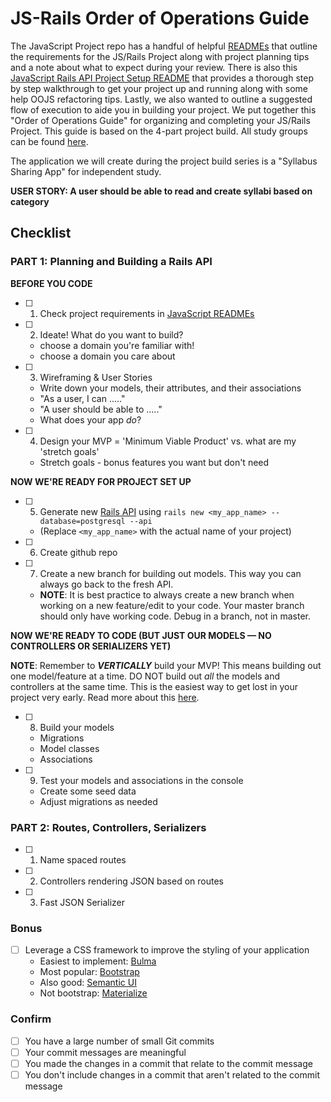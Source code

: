 # JS-Rails Order of Operations Guide

The JavaScript Project repo has a handful of helpful [READMEs](https://github.com/learn-co-students/js-spa-project-instructions-online-web-sp-000) that outline the requirements for the JS/Rails Project along with project planning tips and a note about what to expect during your review. There is also this [JavaScript Rails API Project Setup README](https://github.com/learn-co-curriculum/mod3-project-week-setup-example) that provides a thorough step by step walkthrough to get your project up and running along with some help OOJS refactoring tips. Lastly, we also wanted to outline a suggested flow of execution to aide you in building your project. We put together this "Order of Operations Guide" for organizing and completing your JS/Rails Project. This guide is based on the 4-part project build. All study groups can be found [here](https://learn.co/study-groups).

The application we will create during the project build series is a "Syllabus Sharing App" for independent study.

 **USER STORY: A user should be able to read and create syllabi based on category**

## Checklist

### PART 1: Planning and Building a Rails API

**BEFORE YOU CODE**
- [ ] 1. Check project requirements in [JavaScript READMEs](https://github.com/learn-co-students/js-spa-project-instructions-online-web-sp-000)
- [ ] 2. Ideate! What do you want to build?
    - choose a domain you're familiar with!
    - choose a domain you care about
- [ ] 3. Wireframing & User Stories
    - Write down your models, their attributes, and their associations
    - "As a user, I can ....."
    - "A user should be able to ....."
    - What does your app _do_?
- [ ] 4. Design your MVP = 'Minimum Viable Product' vs. what are my 'stretch goals'
    - Stretch goals - bonus features you want but don't need

**NOW WE'RE READY FOR PROJECT SET UP**

- [ ] 5. Generate new [Rails API](https://edgeguides.rubyonrails.org/api_app.html) using `rails new <my_app_name> --database=postgresql --api`
    - (Replace `<my_app_name>` with the actual name of your project)
- [ ] 6. Create github repo
- [ ] 7. Create a new branch for building out models. This way you can always go back to the fresh API.
    - **NOTE**: It is best practice to always create a new branch when working on a new feature/edit to your code. Your master branch should only have working code. Debug in a branch, not in master.

**NOW WE'RE READY TO CODE (BUT JUST OUR MODELS — NO CONTROLLERS OR SERIALIZERS YET)**

**NOTE**: Remember to _**VERTICALLY**_ build your MVP! This means building out one model/feature at a time. DO NOT build out _all_ the models and controllers at the same time. This is the easiest way to get lost in your project very early. Read more about this [here](https://github.com/learn-co-students/js-spa-project-instructions-online-web-sp-000/blob/master/project-planning-tips.md#build-vertically-not-horizontallys).

- [ ] 8. Build your models
    - Migrations
    - Model classes
    - Associations
- [ ] 9. Test your models and associations in the console
    - Create some seed data
    - Adjust migrations as needed


### PART 2: Routes, Controllers, Serializers

- [ ] 1. Name spaced routes
- [ ] 2. Controllers rendering JSON based on routes
- [ ] 3. Fast JSON Serializer

<!--

**NOW, CONSIDER USER CONTROLLER, APPLICATION CONTROLLER, AND VIEWS**

*IMPORTANT:* Build views and controller actions based on the flow of your app, one step at a time, testing as you go!

- Use `shotgun` and `pry` (or `raise`/`inspect`) all the time!

**START WITH LOGIN**

- [] 9. Create your `UsersController`
  - Mount new controller in `config.ru` with `use UsersController` (Why do we add this?)

- [] 10. Enable `sessions` in `ApplicationController`
    - Enable sessions
    - Create session secret

- [] 11. Build routes and views for login
  - Build your `get` login route + "login" view
  - Build your `post` login route
      - **Tip**: Here is where we authenticate the user and leverage the session hash to log them in!
  - Build your `get users/:id` route + "show" view

- [] 12. Create your `ApplicationController` helper methods
  - **Ask**: Why do we add this?
  - `#logged_in?`: checks if the user is logged in
  - `#current_user`: keeps track of the user currently logged in

**MOVE ON TO SIGN UP**
- [] 13. Build routes and views for signup
  - Build your `get` signup route + "signup" view
  - Build your `post` signup route

**WRAP UP WITH LOG OUT**
- [] 14. Build your `get` logout route

### PART 3 — CRUD: Create, Read, Update, Delete

- [] 15. Create your `PostsController`
  - Mount new controller in `config.ru` with `use PostsController`
  - **Ask**: Why do we add this? ^

- [] 16. Implement READ functionality
  - Create `get` posts route
  - Create a view for displaying all posts
  - Create show route

- [] 17. Implement CREATE functionality
  - Create `get` posts route and view to render form
  - Create `post` route to create new post

- [] 18. Implement UPDATE functionality
  - Add `use Rack::MethodOverride` in `config.ru`
  - **Ask**: Why do we add this? ^
  - Create `get` route and view to render form
  - Create `patch` route to update an existing post

- [] 19. Implement DELETE functionality
  - Create `delete` form in relevant view
  - Create `delete` route to delete post

### PART 4 — Tighten Up!: Validations and Authorization
- [] 20. Implement `sinatra-flash` gem to display validation failures and improve user experience (UX)
  - Review the [docs](https://github.com/SFEley/sinatra-flash)
  - **Tip**: a `flash[:message]` has the lifecyle of one `GET` request and will not show up when rendering an `erb` file.
- [] 21. Include ActiveRecord validations in your `User` and `Post` model that checks for user inputs
  - **Ex**: Making sure all form fields are filled out or that a user is using a unique email or username
  - Review the [docs](https://guides.rubyonrails.org/active_record_validations.html)
  - **Tip**: `has_secure_password` has a built in validation for the `password_digest` attribute!
- [ ] 22. Leverage the `logged_in?` helper method in the controller and/or views to implement authorization for creating a new post.
  - Make sure a user can't create a new post without being logged in.
- [ ] 23. Implement authorization to edit and delete.
  - Make sure a user can't edit or delete a post that doesn't belong to them.
- [ ] 24. Refactor your code to make it more DRY!
  - **Ask**: Where am I repeating myself?
- [ ] 25. Create a `README.md`
  - Include a short description, install instructions, a contributors guide and a link to the license for your code -->

### Bonus
- [ ] Leverage a CSS framework to improve the styling of your application
  - Easiest to implement: [Bulma](https://bulma.io/)
  - Most popular: [Bootstrap](https://getbootstrap.com/)
  - Also good: [Semantic UI](https://semantic-ui.com/)
  - Not bootstrap: [Materialize](https://materializecss.com/)

### Confirm
- [ ] You have a large number of small Git commits
- [ ] Your commit messages are meaningful
- [ ] You made the changes in a commit that relate to the commit message
- [ ] You don't include changes in a commit that aren't related to the commit message
